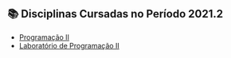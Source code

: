 ## 📚 Disciplinas Cursadas no Período 2021.2

- [Programação II](P2)
- [Laboratório de Programação II](LP2)